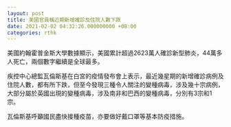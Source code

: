 ```yaml
---
layout: post
title: 美國官員稱近期新增確診及住院人數下跌
date: 2021-02-02 04:32:26.000000000 +08:00
categories: rthk
---
```


美國約翰霍普金斯大學數據顯示，美國累計超過2623萬人確診新型肺炎，44萬多人死亡，兩個數字繼續是全球最多。

疾控中心總監瓦倫斯基在白宮的疫情發布會上表示，最近幾星期的新增確診病例及住院人數，都有所下跌，但至今發現三種令人關注的變種病毒，涉及幾十宗病例，大部分屬於英國出現的變種病毒，涉及南非和巴西的變種病毒，分別有3宗和1宗。

瓦倫斯基呼籲國民盡快接種疫苗，亦要做好戴口罩等基本防疫措施。
